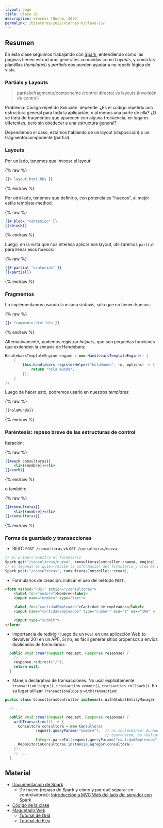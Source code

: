 ```yaml
---
layout: page
title: Clase 18
description: Viernes (Noche, 2022)
permalink: /bitacoras/2022/viernes-n/clase-18/
---
```



## Resumen

En esta clase seguimos trabajando con [Spark](http://sparkjava.com/), entendiendo como las páginas tienen estructuras generales conocidas como _Layouts_, y como las plantillas  (_templates_) y _partials_ nos pueden ayudar a no repetir lógica de vista.


### Partials y Layouts

> partials/fragmento/componente (control directo) vs layouts (inversión de control)

Problema: Código repetido
Solución: depende. ¿Es el código repetido una estructura general para toda la aplicación, o al menos una parte de ella? ¿O se trata de fragmentos que aparecen con alguna frecuencia, en lugares diferentes, pero sin obedecer a una estructura general?

Dependiendo el caso, estamos hablando de un layout (disposición) o un fragmento/componente (partial).

### Layouts

Por un lado, tenemos que invocar el layout:

{% raw %}
```handlebars
{{> layout.html.hbs }}
```
{% endraw %}

Por otro lado, tenemos que definirlo, con potenciales "huecos", al mejor estilo template-method:

{% raw %}
```handlebars
{{# block "contenido" }}
{{/block}}
```
{% endraw %}

Luego, en la vista que nos interesa aplicar ese layout, utilizaremos `partial` para llenar esos huecos:

{% raw %}
```handlebars
{{# partial "contenido" }}
{{/partial}}
```
{% endraw %}

### Fragmentos

Lo implementamos usando la misma sintaxis, sólo que no tienen huecos:

{% raw %}
```handlebars
{{> fragmento.html.hbs }}
```
{% endraw %}

Alternativamente, podemos registrar _helpers_, que son pequeñas funciones que extienden la sintaxis de Handebars:

```java
HandlebarsTemplateEngine engine = new HandlebarsTemplateEngine() {
    {
        this.handlebars.registerHelper("holaMundo", (o, options) -> {
            return "hola mundo";
        });
    }
};
```

Luego de hacer esto, podremos usarlo en nuestros _templates_:

{% raw %}
```handlebars
{{holaMundo}}
```
{% endraw %}

### Paréntesis: repaso breve de las estructuras de control

Iteración:


{% raw %}
```handlebars
{{#each consultoras}}
    <li>{{nombre}}</li>
{{/each}}
```
{% endraw %}

o también:

{% raw %}
```handlebars
{{#consultoras}}
    <li>{{nombre}}</li>
{{/consultoras}}
```
{% endraw %}

### Forms de guardado y transacciones

* REST: `POST /consultoras` vs `GET /consultoras/nueva`

```java
// el primero muestra el formulario
Spark.get("/consultoras/nueva", consultorasController::nueva, engine);
// el segundo es quien recibe la información del formulario y crea al objeto
Spark.post("/consultoras", consultorasController::crear);
```

* Formularios de creación: indicar el uso del método `POST`.


```html
<form method="POST" action="/consultoras">
    <label for="nombre">Nombre</label>
    <input name="nombre" type="text">

    <label for="cantidadEmpleados">Cantidad de empleados</label>
    <input name="cantidadEmpleados" type="number" min="1" max="100" >

    <input type="submit">
</form>
```


* Importancia de redirigir luego de un `POST` en una aplicación Web (o devolver 201 en un API). Si no, es fácil generar sitios propensos a envíos duplicados de formularios:


```java
  public Void crear(Request request, Response response) {
    // ...
    response.redirect("/");
    return null;
  }
```

* Manejo declarativo de transacciones. No usar explícitamente `transaction.begin()`, `transaction.commit()`, `transaction.rollback()`. En su lugar utilizar `TransactionalOps` y `withTransaction`:

```java
public class ConsultorasController implements WithGlobalEntityManager, TransactionalOps {

  // ...

  public Void crear(Request request, Response response) {
    withTransaction(() -> {
      Consultora consultora = new Consultora(
              request.queryParams("nombre"),  // no confundirse! Aunque el método se llama
                                              // queryParam, en realidad son body params
              Integer.parseInt(request.queryParams("cantidadEmpleados")));
      RepositorioConsultoras.instancia.agregar(consultora);
    });
    // ...
  }
```

## Material

- [Documentación de Spark](http://sparkjava.com/documentation)
    - De nuevo (repaso de Spark y cómo y por qué separar en controladores): [Introducción a MVC Web del lado del servidor con Spark](https://docs.google.com/document/d/1EFxqHstgtZ5jI5_plso6nfhvSXXcaT4iyE1qaZuPtXg/edit?usp=sharing)
- [Código de la clase](https://github.com/dds-utn/jpa-proof-of-concept-template/tree/codigo-en-clase-2022-10-14)
- [Maquetado Web](https://docs.google.com/document/d/1UoEb9bzut-nMmB6wxDUVND3V8EymNFgOsw7Hka6EEkc/edit#heading=h.6ew85j4snou0)
  - [Tutorial de Grid](https://cssgridgarden.com/#es)
  - [Tutorial de Flex](https://flexboxfroggy.com/#es)
